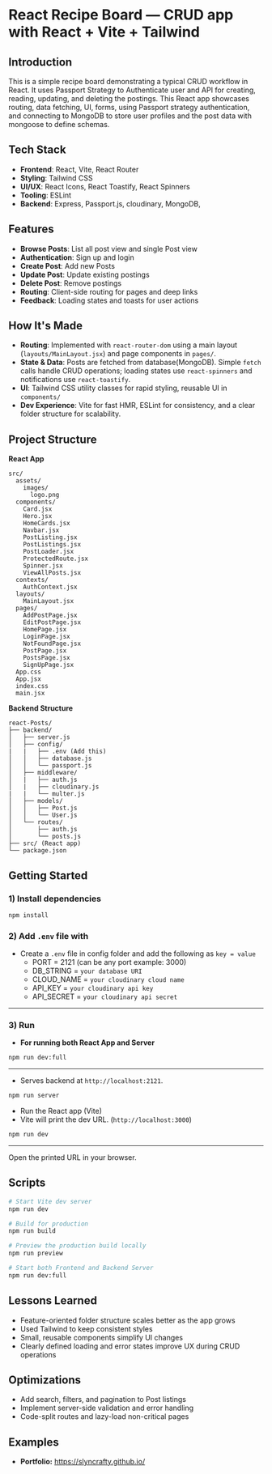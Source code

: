 # React Recipe Board — CRUD app with React + Vite + Tailwind

## Introduction

This is a simple recipe board demonstrating a typical CRUD workflow in React. It uses Passport Strategy to Authenticate user and API for creating, reading, updating, and deleting the postings. This React app showcases routing, data fetching, UI, forms, using Passport strategy authentication, and connecting to MongoDB to store user profiles and the post data with mongoose to define schemas.

<!-- **Link to project**: https://your-live-demo-url.example.com -->

<!-- ![App Screenshot](public/screen.png) -->

## Tech Stack

- **Frontend**: React, Vite, React Router
- **Styling**: Tailwind CSS
- **UI/UX**: React Icons, React Toastify, React Spinners
- **Tooling**: ESLint
- **Backend**: Express, Passport.js, cloudinary, MongoDB,

## Features

- **Browse Posts**: List all post view and single Post view
- **Authentication**: Sign up and login
- **Create Post**: Add new Posts
- **Update Post**: Update existing postings
- **Delete Post**: Remove postings
- **Routing**: Client-side routing for pages and deep links
- **Feedback**: Loading states and toasts for user actions

## How It's Made

- **Routing**: Implemented with `react-router-dom` using a main layout (`layouts/MainLayout.jsx`) and page components in `pages/`.
- **State & Data**: Posts are fetched from database(MongoDB). Simple `fetch` calls handle CRUD operations; loading states use `react-spinners` and notifications use `react-toastify`.
- **UI**: Tailwind CSS utility classes for rapid styling, reusable UI in `components/`
- **Dev Experience**: Vite for fast HMR, ESLint for consistency, and a clear folder structure for scalability.

## Project Structure

**React App**

```
src/
  assets/
    images/
      logo.png
  components/
    Card.jsx
    Hero.jsx
    HomeCards.jsx
    Navbar.jsx
    PostListing.jsx
    PostListings.jsx
    PostLoader.jsx
    ProtectedRoute.jsx
    Spinner.jsx
    ViewAllPosts.jsx
  contexts/
    AuthContext.jsx
  layouts/
    MainLayout.jsx
  pages/
    AddPostPage.jsx
    EditPostPage.jsx
    HomePage.jsx
    LoginPage.jsx
    NotFoundPage.jsx
    PostPage.jsx
    PostsPage.jsx
    SignUpPage.jsx
  App.css
  App.jsx
  index.css
  main.jsx
```

**Backend Structure**

```
react-Posts/
├── backend/
│   ├── server.js
│   ├── config/
|   |   ├── .env (Add this)
│   │   ├── database.js
│   │   └── passport.js
│   ├── middleware/
│   |   ├── auth.js
│   |   ├── cloudinary.js
|   |   └── multer.js
│   ├── models/
│   │   ├── Post.js
│   │   └── User.js
│   └── routes/
│       ├── auth.js
│       └── posts.js
├── src/ (React app)
└── package.json
```

## Getting Started

### 1) Install dependencies

```bash
npm install
```

### 2) Add `.env` file with

- Create a `.env` file in config folder and add the following as `key = value`
  - PORT = 2121 (can be any port example: 3000)
  - DB_STRING = `your database URI`
  - CLOUD_NAME = `your cloudinary cloud name`
  - API_KEY = `your cloudinary api key`
  - API_SECRET = `your cloudinary api secret`

---

### 3) Run

- **For running both React App and Server**

```bash
npm run dev:full
```

---

- Serves backend at `http://localhost:2121`.

```bash
npm run server
```

- Run the React app (Vite)
- Vite will print the dev URL. (`http://localhost:3000`)

```bash
npm run dev
```

---

Open the printed URL in your browser.

## Scripts

```bash
# Start Vite dev server
npm run dev

# Build for production
npm run build

# Preview the production build locally
npm run preview

# Start both Frontend and Backend Server
npm run dev:full
```

## Lessons Learned

- Feature-oriented folder structure scales better as the app grows
- Used Tailwind to keep consistent styles
- Small, reusable components simplify UI changes
- Clearly defined loading and error states improve UX during CRUD operations

## Optimizations

- Add search, filters, and pagination to Post listings
- Implement server-side validation and error handling
- Code-split routes and lazy-load non-critical pages

## Examples

- **Portfolio:** https://slyncrafty.github.io/
